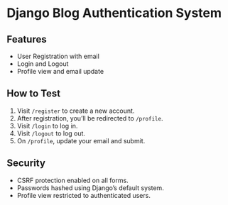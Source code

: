 # Django Blog Authentication System

## Features
- User Registration with email
- Login and Logout
- Profile view and email update

## How to Test
1. Visit `/register` to create a new account.
2. After registration, you’ll be redirected to `/profile`.
3. Visit `/login` to log in.
4. Visit `/logout` to log out.
5. On `/profile`, update your email and submit.

## Security
- CSRF protection enabled on all forms.
- Passwords hashed using Django’s default system.
- Profile view restricted to authenticated users.